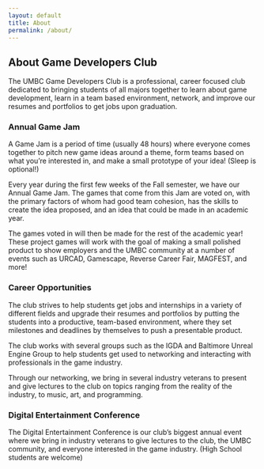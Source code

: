 ```yaml
---
layout: default
title: About
permalink: /about/
---
```


## About Game Developers Club

The UMBC Game Developers Club is a professional, career focused club dedicated to bringing students of all majors together to learn about game development, learn in a team based environment, network, and improve our resumes and portfolios to get jobs upon graduation.

### Annual Game Jam

A Game Jam is a period of time (usually 48 hours) where everyone comes together to pitch new game ideas around a theme, form teams based on what you’re interested in, and make a small prototype of your idea! (Sleep is optional!)

Every year during the first few weeks of the Fall semester, we have our Annual Game Jam. The games that come from this Jam are voted on, with the primary factors of whom had good team cohesion, has the skills to create the idea proposed, and an idea that could be made in an academic year.

The games voted in will then be made for the rest of the academic year! These project games will work with the goal of making a small polished product to show employers and the UMBC community at a number of events such as URCAD, Gamescape, Reverse Career Fair, MAGFEST, and more!

### Career Opportunities

The club strives to help students get jobs and internships in a variety of different fields and upgrade their resumes and portfolios by putting the students into a productive, team-based environment, where they set milestones and deadlines by themselves to push a presentable product.

The club works with several groups such as the IGDA and Baltimore Unreal Engine Group to help students get used to networking and interacting with professionals in the game industry.

Through our networking, we bring in several industry veterans to present and give lectures to the club on topics ranging from the reality of the industry, to music, art, and programming.

### Digital Entertainment Conference

The Digital Entertainment Conference is our club’s biggest annual event where we bring in industry veterans to give lectures to the club, the UMBC community, and everyone interested in the game industry. (High School students are welcome)
